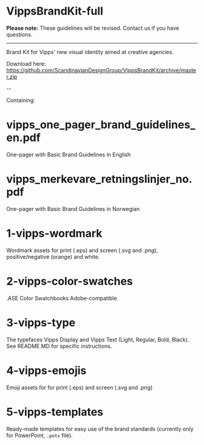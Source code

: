 <!-- START_METADATA
---
title: Brandkit
sidebar_position: 90
pagination_next: null
---
END_METADATA -->

# VippsBrandKit-full

**Please note:** These guidelines will be revised. Contact us if you have questions.

----------

Brand Kit for Vipps' new visual identity aimed at creative agencies.

Download here:
https://github.com/ScandinavianDesignGroup/VippsBrandKit/archive/master.zip

--

Containing:

# vipps_one_pager_brand_guidelines_en.pdf
One-pager with Basic Brand Guidelines in English

# vipps_merkevare_retningslinjer_no.pdf
One-pager with Basic Brand Guidelines in Norwegian

# 1-vipps-wordmark
Wordmark assets for print (.eps) and screen (.svg and .png), positive/negative (orange) and white.

# 2-vipps-color-swatches
.ASE Color Swatchbooks Adobe-compatible.

# 3-vipps-type
The typefaces Vipps Display and Vipps Text (Light, Regular, Bold, Black). See README.MD for specific instructions.

# 4-vipps-emojis
Emoji assets for for print (.eps) and screen (.svg and .png)

# 5-vipps-templates
Ready-made templates for easy use of the brand standards (currently only for PowerPoint, `.potx` file).
